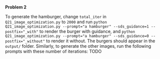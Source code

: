 **Problem 2**

To generate the hamburger, change `total_iter` in `Q21_image_optimization.py` to `2000` and run `python Q21_image_optimization.py --prompt="a hamburger" --sds_guidance=1 --postfix="_with"` to render the burger with guidance, and `python Q21_image_optimization.py --prompt="a hamburger" --sds_guidance=0 --postfix="_without"` to render it without. The burgers should appear in the `output/` folder.
Similarly, to generate the other images, run the following prompts with these number of iterations:
TODO
